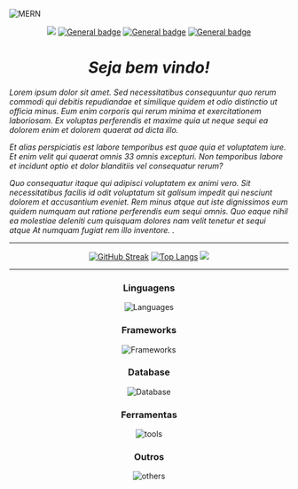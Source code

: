 
![MERN](https://github.com/Claudenir-Nojosa/Claudenir-Nojosa/assets/125202706/00663d11-c921-41e8-a468-6133b6fd21e9)


<div align='center'>
 
![](https://komarev.com/ghpvc/?username=Claudenir-Nojosa)
[![General badge](https://img.shields.io/badge/Instagram-E4405F?style=flat&logo=instagram&logoColor=white)](https://www.instagram.com/snclaudenir/) 
[![General badge](https://img.shields.io/badge/Gmail-D14836?style=flat&logo=gmail&logoColor=white)](mailto:clau.nojosaf@gmail.com)
[![General badge](https://img.shields.io/badge/LinkedIn-0077B5?style=flat&logo=linkedin&logoColor=white)](https://www.linkedin.com/in/claudenir-nojosa/)
</div>


<div>
    <h1 align="center"><b><i>Seja bem vindo!</i></b></h1>
 <div align='left'>
    <p align="left"><i>Lorem ipsum dolor sit amet. Sed necessitatibus consequuntur quo rerum commodi qui debitis repudiandae et similique quidem et odio distinctio ut officia minus. Eum enim corporis qui rerum minima et exercitationem laboriosam. Ex voluptas perferendis et maxime quia ut neque sequi ea dolorem enim et dolorem quaerat ad dicta illo. </i></p>
    <p align="left"><i>Et alias perspiciatis est labore temporibus est quae quia et voluptatem iure. Et enim velit qui quaerat omnis 33 omnis excepturi. Non temporibus labore et incidunt optio et dolor blanditiis vel consequatur rerum? </i></p>
    <p align="left"><i>Quo consequatur itaque qui adipisci voluptatem ex animi vero. Sit necessitatibus facilis id odit voluptatum sit galisum impedit qui nesciunt dolorem et accusantium eveniet. Rem minus atque aut iste dignissimos eum quidem numquam aut ratione perferendis eum sequi omnis. Quo eaque nihil ea molestiae deleniti cum quisquam dolores nam velit tenetur et sequi atque At numquam fugiat rem illo inventore. .</i></p>
  
 </div>
 <hr>
    <div align='center'> 
 
[![GitHub Streak](https://streak-stats.demolab.com/?user=claudenir-nojosa&theme=transparent&date_format=j/n/Y&hide_border=true&ring=ffffff&fire=367588&currStreakLabel=367588&currStreakNum=ffffff&sideNums=ffffff&sideLabels=ffffff&dates=747F83)](https://git.io/streak-stats)
[![Top Langs](https://github-readme-stats.vercel.app/api/top-langs/?username=claudenir-nojosa&layout=compact&theme=transparent&show_icons=true&hide=stars,prs,issues,contribs&count_private=true&hide_rank=true&include_all_commits=true&title_color=367588&text_color=879599&icon_color=879599&hide_border=true)](https://github.com/anuraghazra/github-readme-stats)
<img src="https://github-profile-trophy.vercel.app/?username=claudenir-nojosa&title=Commits,Repositories&theme=discord&no-bg=true&no-frame=true&column=-1">
    </div>


<hr>
<div align="center">
    <h3 align="center">Linguagens</h3>
    <img alt="Languages" src="https://skillicons.dev/icons?i=ts,js,html,css,bash&theme=dark">
    <h3 align="center">Frameworks</h3>
    <img alt="Frameworks" src="https://skillicons.dev/icons?i=nodejs,react,express,next,jest&theme=dark">
    <h3 align="center">Database</h3>
    <img alt="Database" src="https://skillicons.dev/icons?i=mongodb&theme=dark">
    <h3 align="center">Ferramentas</h3>
    <img alt="tools" src="https://skillicons.dev/icons?i=github,git,gulp,postman,redux,tailwind&theme=dark">
     <h3 align="center">Outros</h3>
    <img alt="others" src="https://skillicons.dev/icons?i=ps,vscode&theme=dark">
</div>

